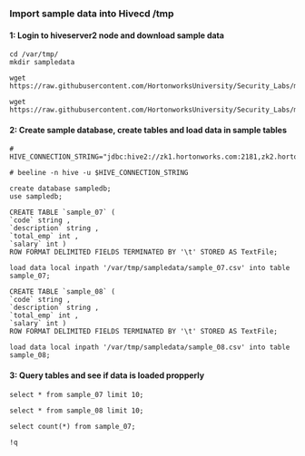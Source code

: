 

### Import sample data into Hivecd /tmp

#### 1: Login to hiveserver2 node and download sample data
```
cd /var/tmp/
mkdir sampledata

wget https://raw.githubusercontent.com/HortonworksUniversity/Security_Labs/master/labdata/sample_07.csv

wget https://raw.githubusercontent.com/HortonworksUniversity/Security_Labs/master/labdata/sample_08.csv
```

#### 2: Create sample database, create tables and load data in sample tables
```
# HIVE_CONNECTION_STRING="jdbc:hive2://zk1.hortonworks.com:2181,zk2.hortonworks.com:2181,zk3.hortonworks.com:2181/;serviceDiscoveryMode=zooKeeper;zooKeeperNamespace=hiveserver2"

# beeline -n hive -u $HIVE_CONNECTION_STRING
```

```
create database sampledb;
use sampledb;
```

```
CREATE TABLE `sample_07` (
`code` string ,
`description` string ,  
`total_emp` int ,  
`salary` int )
ROW FORMAT DELIMITED FIELDS TERMINATED BY '\t' STORED AS TextFile;
```
```
load data local inpath '/var/tmp/sampledata/sample_07.csv' into table sample_07;
```
```
CREATE TABLE `sample_08` (
`code` string ,
`description` string ,  
`total_emp` int ,  
`salary` int )
ROW FORMAT DELIMITED FIELDS TERMINATED BY '\t' STORED AS TextFile;
```
```
load data local inpath '/var/tmp/sampledata/sample_08.csv' into table sample_08;
```

#### 3: Query tables and see if data is loaded propperly
```
select * from sample_07 limit 10;

select * from sample_08 limit 10;

select count(*) from sample_07;
```
```
!q
```

